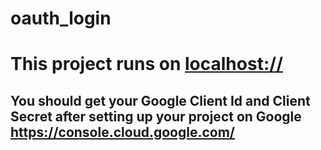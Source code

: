 # oauth_login

# This project runs on [localhost://](http://localhost:3000/)

##  You should get your Google Client Id and Client Secret after setting up your project on Google https://console.cloud.google.com/
